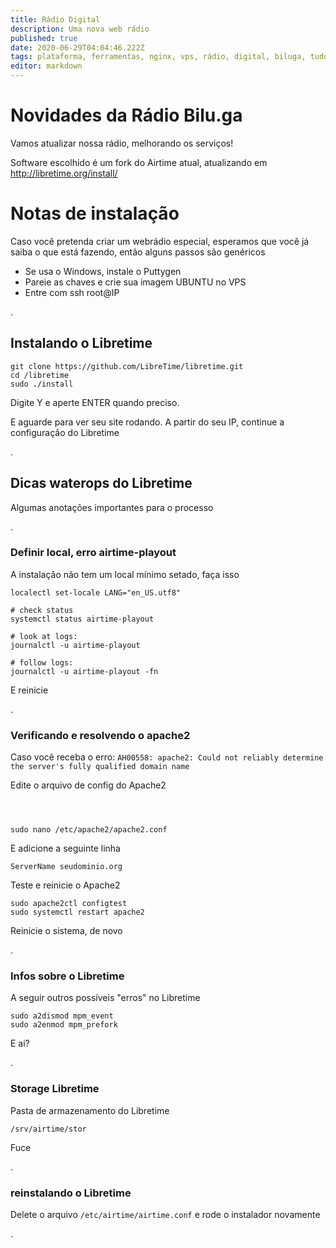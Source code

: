```yaml
---
title: Rádio Digital
description: Uma nova web rádio
published: true
date: 2020-06-29T04:04:46.222Z
tags: plataforma, ferramentas, nginx, vps, rádio, digital, biluga, tudo para sua casa, libretime, ubuntu
editor: markdown
---
```


# Novidades da Rádio Bilu.ga

Vamos atualizar nossa rádio, melhorando os serviços!

Software escolhido é um fork do Airtime atual, atualizando em http://libretime.org/install/

# Notas de instalação
Caso você pretenda criar um webrádio especial, esperamos que você já saiba o que está fazendo, então alguns passos são genéricos

* Se usa o Windows, instale o Puttygen
* Pareie as chaves e crie sua imagem UBUNTU no VPS
* Entre com ssh root@IP


.
## Instalando o Libretime


```text
git clone https://github.com/LibreTime/libretime.git
cd /libretime
sudo ./install
```


Digite Y e aperte  ENTER quando preciso.

E aguarde para ver seu site rodando. A partir do seu IP, continue a configuração do Libretime



.
## Dicas waterops do Libretime
Algumas anotações importantes para o processo

.
### Definir local, erro airtime-playout
A instalação não tem um local mínimo setado, faça isso



```text
localectl set-locale LANG="en_US.utf8"

# check status
systemctl status airtime-playout

# look at logs:
journalctl -u airtime-playout

# follow logs:
journalctl -u airtime-playout -fn
```

E reinicie

.
### Verificando e resolvendo o apache2

Caso você receba o erro: `AH00558: apache2: Could not reliably determine the server's fully qualified domain name`


Edite o arquivo de config do Apache2
```text



sudo nano /etc/apache2/apache2.conf
```

E adicione a seguinte linha
```text
ServerName seudominio.org
```


Teste e reinicie o Apache2
```text
sudo apache2ctl configtest
sudo systemctl restart apache2

```

Reinicie o sistema, de novo

.
### Infos sobre o Libretime

A seguir outros possíveis "erros" no Libretime


```text
sudo a2dismod mpm_event
sudo a2enmod mpm_prefork
```

E ai?

.
### Storage Libretime

Pasta de armazenamento do Libretime


```text
/srv/airtime/stor
```

Fuce

.
### reinstalando o Libretime

Delete o arquivo `/etc/airtime/airtime.conf` e rode o instalador novamente


.
